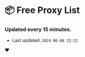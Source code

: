 # :package: Free Proxy List
### Updated every 15 minutes.

- Last updated: `2024-06-08 22:21`

:heart:
